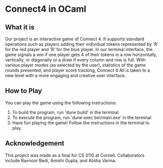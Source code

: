 # Connect4 in OCaml
## What it is
Our project is an interactive game of Connect 4. It supports standard operations 
  such as players adding their individual tokens represented by 'R' for the red player and 
  'B' for the blue player. In our terminal interface, the game signals a win if one 
  player gets 4 of their tokens in a row horizontally, vertically, or diagonally 
  or a draw if every column and row is full. With various player modes (as selected
  by the user), statistics of the game rounds presented, and player score tracking, 
  Connect 4 All is taken to a new level with a more engaging and creative user interface.

  ## How to Play
You can play the game using the following instructions:
1. To build the program, run 'dune build' in the terminal
2. To execute the program, run 'dune exec bin/main.exe' in the terminal
3. Have fun playing the game! Follow the instructions in the terminal to play.

  ## Acknowledgement 
 This project was made as a final for CS 3110 at Cornell. Collaborators include Ravnoor Bedi, Amishi Gupta, and Alisha Varma. 
